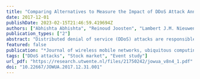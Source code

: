 ```yaml
---
title: "Comparing Alternatives to Measure the Impact of DDoS Attack Announcements on Target Stock Prices"
date: 2017-12-01
publishDate: 2023-02-15T21:46:59.419694Z
authors: ["Abhishta Abhishta", "Reinoud Joosten", "Lambert J.M. Nieuwenhuis"]
publication_types: ["2"]
abstract: "Distributed denial of service (DDoS) attacks are responsible for creating unavailability of online resources. Botnets based on internet of things (IOT) devices are now being used to conduct DDoS attacks. The estimation of direct and indirect economic damages caused by these attacks is a complex problem. In this article we analyze the impact of 45 different DDoS attack announcements on victim firmtextquoterights stock prices using three different approaches and compare the results. We show that the assumption of cumulative abnormal returns being normally distributed leads to overestimation/underestimation of the impact. We solve this problem by using an empirical distribution of cumulative abnormal returns for hypothesis testing. Finally, we demonstrate the impact of DDoS attack announcementsin each of the cases."
featured: false
publication: "*Journal of wireless mobile networks, ubiquitous computing, and dependable applications*"
tags: ["DDoS attacks", "Stock market", "Event study"]
url_pdf: "https://research.utwente.nl/files/21750242/jowua_v8n4_1.pdf"
doi: "10.22667/JOWUA.2017.12.31.001"
---
```

